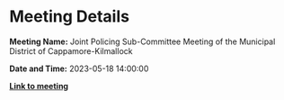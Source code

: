 # Meeting Details

**Meeting Name:** Joint Policing Sub-Committee Meeting of the Municipal District of Cappamore-Kilmallock

**Date and Time:** 2023-05-18 14:00:00

**<a href="https://www.limerick.ie/council/whats-on/joint-policing-sub-committee-meeting-of-the-municipal-district-of-cappamore" target="_blank">Link to meeting</a>**
